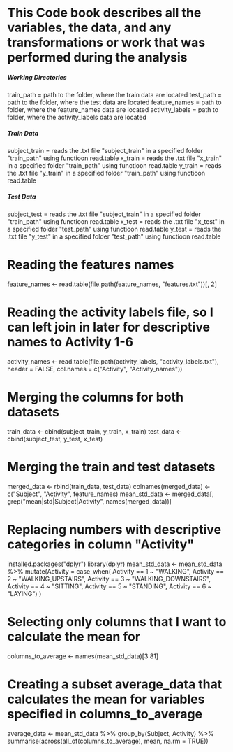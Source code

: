 # This Code book describes all the variables, the data, and any transformations or work that was performed during the analysis

##### Working Directories
train_path = path to the folder, where the train data are located
test_path = path to the folder, where the test data are located
feature_names = path to folder, where the feature_names data are located
activity_labels = path to folder, where the activity_labels data are located

##### Train Data
subject_train = reads the .txt file "subject_train" in a specified folder "train_path" using functioon read.table
x_train = reads the .txt file "x_train" in a specified folder "train_path" using functioon read.table
y_train = reads the .txt file "y_train" in a specified folder "train_path" using functioon read.table

##### Test Data
subject_test = reads the .txt file "subject_train" in a specified folder "train_path" using functioon read.table
x_test = reads the .txt file "x_test" in a specified folder "test_path" using functioon read.table
y_test = reads the .txt file "y_test" in a specified folder "test_path" using functioon read.table

# Reading the features names
feature_names <- read.table(file.path(feature_names, "features.txt"))[, 2]

# Reading the activity labels file, so I can left join in later for descriptive names to Activity 1-6
activity_names <- read.table(file.path(activity_labels, "activity_labels.txt"), header = FALSE, col.names = c("Activity", "Activity_names"))

# Merging the columns for both datasets
train_data <- cbind(subject_train, y_train, x_train)
test_data <- cbind(subject_test, y_test, x_test)

# Merging the train and test datasets
merged_data <- rbind(train_data, test_data)
colnames(merged_data) <- c("Subject", "Activity", feature_names)
mean_std_data <- merged_data[, grep("mean|std|Subject|Activity", names(merged_data))]

# Replacing numbers with descriptive categories in column "Activity"
installed.packages("dplyr")
library(dplyr)
mean_std_data <- mean_std_data %>%
  mutate(Activity = case_when(
    Activity == 1 ~ "WALKING",
    Activity == 2 ~ "WALKING_UPSTAIRS",
    Activity == 3 ~ "WALKING_DOWNSTAIRS",
    Activity == 4 ~ "SITTING",
    Activity == 5 ~ "STANDING",
    Activity == 6 ~ "LAYING")
  )

# Selecting only columns that I want to calculate the mean for
columns_to_average <- names(mean_std_data)[3:81]

# Creating a subset average_data that calculates the mean for variables specified in columns_to_average
average_data <- mean_std_data %>%
  group_by(Subject, Activity) %>%
  summarise(across(all_of(columns_to_average), mean, na.rm = TRUE))

